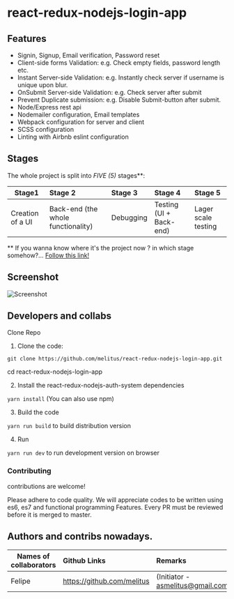 # react-redux-nodejs-login-app

## Features

- Signin, Signup, Email verification, Password reset
- Client-side forms Validation: e.g. Check empty fields, password length etc.
- Instant Server-side Validation: e.g. Instantly check server if username is unique upon blur.
- OnSubmit Server-side Validation: e.g. Check server after submit
- Prevent Duplicate submission: e.g. Disable Submit-button after submit.
- Node/Express rest api
- Nodemailer configuration, Email templates
- Webpack configuration for server and client
- SCSS configuration
- Linting with Airbnb eslint configuration

## Stages

The whole project is split into *FIVE (5)* stages**:

| Stage1        | Stage 2          | Stage 3          | Stage 4          | Stage 5
| ------------------ |:------------------- |:-------------- |:-------------- |:--------------
| Creation of a UI     | Back-end (the whole functionality)  |Debugging | Testing (UI + Back-end)    | Lager scale testing



** If you wanna know where it's the project now ? in which stage somehow?... [Follow this link!](https://github.com/melitus/react-redux-nodejs-auth-system.git)   


## Screenshot

![Screenshot](/client/static/images/.png)

## Developers and collabs

Clone Repo

1. Clone the code:

````
git clone https://github.com/melitus/react-redux-nodejs-login-app.git
````
cd react-redux-nodejs-login-app

2. Install the react-redux-nodejs-auth-system dependencies

`yarn install` (You can also use npm)

3. Build the code

`yarn run build` to build distribution version

4. Run

`yarn run dev` to run development version on browser

### Contributing
contributions are welcome!

Please adhere to code quality. We will appreciate codes to be written using es6, es7 and functional programming Features. Every PR must be reviewed before it is merged to master.

## Authors and contribs nowadays.

| Names of collaborators         | Github Links          | Remarks
| ------------------ |:------------------- |:--------------
| Felipe     | https://github.com/melitus | (Initiator - asmelitus@gmail.com)
